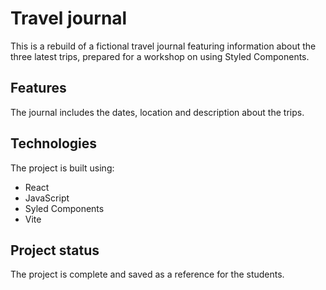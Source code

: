 # Travel journal

This is a rebuild of a fictional travel journal featuring information about the three latest trips, prepared for a workshop on using Styled Components.

## Features
The journal includes the dates, location and description about the trips.

## Technologies
The project is built using:
* React
* JavaScript
* Syled Components
* Vite

## Project status
The project is complete and saved as a reference for the students.
